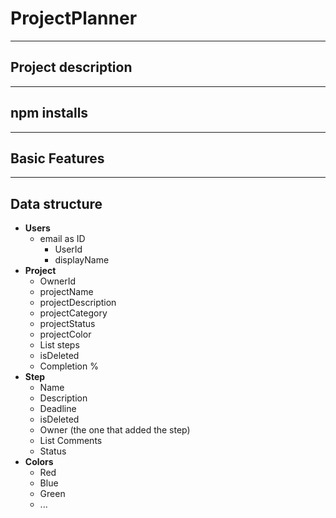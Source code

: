 # ProjectPlanner


---
## Project description


---
## npm installs


---
## Basic Features



---
## Data structure
- **Users**
  - email as ID
    - UserId
    - displayName
- **Project**
  - OwnerId
  - projectName
  - projectDescription
  - projectCategory
  - projectStatus
  - projectColor
  - List steps
  - isDeleted
  - Completion %
- **Step**
  - Name
  - Description
  - Deadline
  - isDeleted
  - Owner (the one that added the step)
  - List Comments
  - Status
- **Colors**
  - Red
  - Blue
  - Green
  - ...